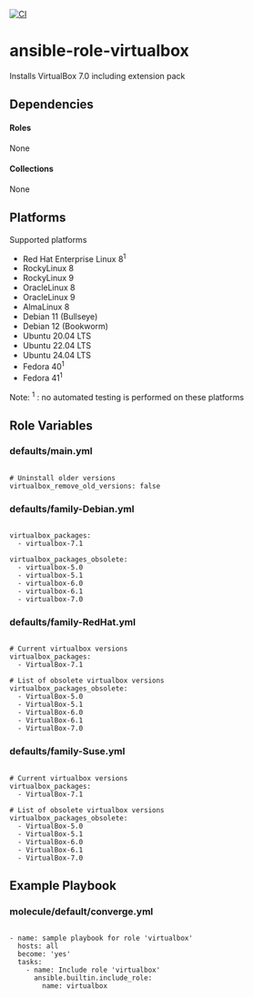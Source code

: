[![CI](https://github.com/de-it-krachten/ansible-role-virtualbox/workflows/CI/badge.svg?event=push)](https://github.com/de-it-krachten/ansible-role-virtualbox/actions?query=workflow%3ACI)


# ansible-role-virtualbox

Installs VirtualBox 7.0 including extension pack



## Dependencies

#### Roles
None

#### Collections
None

## Platforms

Supported platforms

- Red Hat Enterprise Linux 8<sup>1</sup>
- RockyLinux 8
- RockyLinux 9
- OracleLinux 8
- OracleLinux 9
- AlmaLinux 8
- Debian 11 (Bullseye)
- Debian 12 (Bookworm)
- Ubuntu 20.04 LTS
- Ubuntu 22.04 LTS
- Ubuntu 24.04 LTS
- Fedora 40<sup>1</sup>
- Fedora 41<sup>1</sup>

Note:
<sup>1</sup> : no automated testing is performed on these platforms

## Role Variables
### defaults/main.yml
<pre><code>
# Uninstall older versions
virtualbox_remove_old_versions: false
</pre></code>

### defaults/family-Debian.yml
<pre><code>
virtualbox_packages:
  - virtualbox-7.1

virtualbox_packages_obsolete:
  - virtualbox-5.0
  - virtualbox-5.1
  - virtualbox-6.0
  - virtualbox-6.1
  - virtualbox-7.0
</pre></code>

### defaults/family-RedHat.yml
<pre><code>
# Current virtualbox versions
virtualbox_packages:
  - VirtualBox-7.1

# List of obsolete virtualbox versions
virtualbox_packages_obsolete:
  - VirtualBox-5.0
  - VirtualBox-5.1
  - VirtualBox-6.0
  - VirtualBox-6.1
  - VirtualBox-7.0
</pre></code>

### defaults/family-Suse.yml
<pre><code>
# Current virtualbox versions
virtualbox_packages:
  - VirtualBox-7.1

# List of obsolete virtualbox versions
virtualbox_packages_obsolete:
  - VirtualBox-5.0
  - VirtualBox-5.1
  - VirtualBox-6.0
  - VirtualBox-6.1
  - VirtualBox-7.0
</pre></code>




## Example Playbook
### molecule/default/converge.yml
<pre><code>
- name: sample playbook for role 'virtualbox'
  hosts: all
  become: 'yes'
  tasks:
    - name: Include role 'virtualbox'
      ansible.builtin.include_role:
        name: virtualbox
</pre></code>
